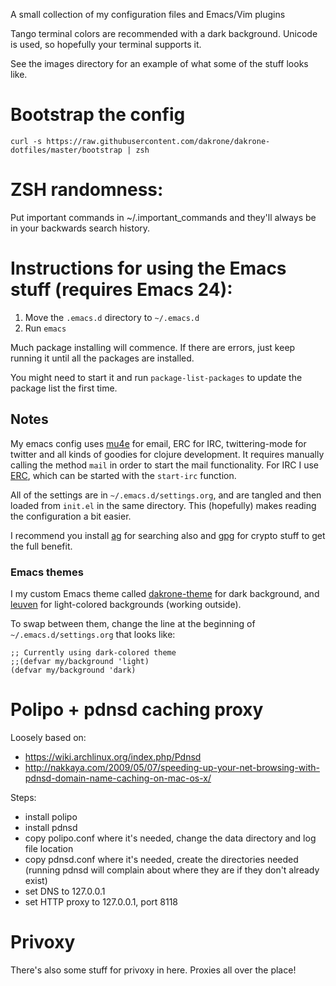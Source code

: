 A small collection of my configuration files and Emacs/Vim plugins

Tango terminal colors are recommended with a dark background. Unicode
is used, so hopefully your terminal supports it.

See the images directory for an example of what some of the stuff looks like.

# Bootstrap the config

```
curl -s https://raw.githubusercontent.com/dakrone/dakrone-dotfiles/master/bootstrap | zsh
```

# ZSH randomness:

Put important commands in ~/.important_commands and they'll always be
in your backwards search history.

# Instructions for using the Emacs stuff (requires Emacs 24):

1. Move the `.emacs.d` directory to `~/.emacs.d`
2. Run `emacs`

Much package installing will commence. If there are errors, just keep
running it until all the packages are installed.

You might need to start it and run `package-list-packages` to update the package
list the first time.

## Notes

My emacs config uses [mu4e](http://www.djcbsoftware.nl/code/mu/mu4e.html) for
email, ERC for IRC, twittering-mode for twitter and all kinds of goodies for
clojure development. It requires manually calling the method `mail` in order to
start the mail functionality. For IRC I use
[ERC](http://www.emacswiki.org/emacs/ERC), which can be started with the
`start-irc` function.

All of the settings are in `~/.emacs.d/settings.org`, and are tangled and then
loaded from `init.el` in the same directory. This (hopefully) makes reading
the configuration a bit easier.

I recommend you install [ag](https://github.com/ggreer/the_silver_searcher) for
searching also and [gpg](http://www.gnupg.org/) for crypto stuff to get the full
benefit.

### Emacs themes

I my custom Emacs theme called
[dakrone-theme](https://github.com/dakrone/dakrone-theme) for dark background,
and [leuven](https://github.com/fniessen/emacs-leuven-theme) for light-colored
backgrounds (working outside).

To swap between them, change the line at the beginning of
`~/.emacs.d/settings.org` that looks like:

```
;; Currently using dark-colored theme
;;(defvar my/background 'light)
(defvar my/background 'dark)
```

# Polipo + pdnsd caching proxy

Loosely based on:
- https://wiki.archlinux.org/index.php/Pdnsd
- http://nakkaya.com/2009/05/07/speeding-up-your-net-browsing-with-pdnsd-domain-name-caching-on-mac-os-x/

Steps:
- install polipo
- install pdnsd
- copy polipo.conf where it's needed, change the data directory and
  log file location
- copy pdnsd.conf where it's needed, create the directories needed
  (running pdnsd will complain about where they are if they don't
  already exist)
- set DNS to 127.0.0.1
- set HTTP proxy to 127.0.0.1, port 8118

# Privoxy

There's also some stuff for privoxy in here. Proxies all over the place!

